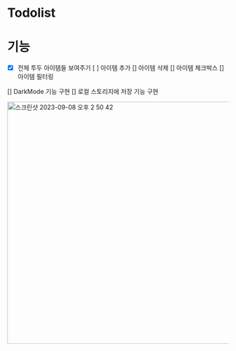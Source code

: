 # Todolist

# 기능
- [x] 전체 투두 아이템들 보여주기
[ ] 아이템 추가
[] 아이템 삭제
[] 아이템 체크박스
[] 아이템 필터링

[] DarkMode 기능 구현
[] 로컬 스토리지에 저장 기능 구현

<img width="553" alt="스크린샷 2023-09-08 오후 2 50 42" src="https://github.com/yejicho-helloworld/Todolist/assets/71653816/9951a947-0cc4-45d5-82a4-291ea0561805">

